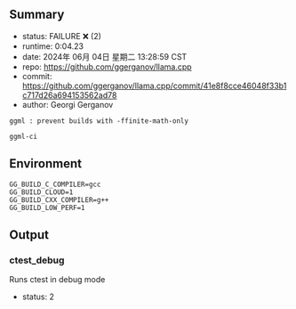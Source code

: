 ## Summary

- status:  FAILURE ❌ (2)
- runtime: 0:04.23
- date:    2024年 06月 04日 星期二 13:28:59 CST
- repo:    https://github.com/ggerganov/llama.cpp
- commit:  https://github.com/ggerganov/llama.cpp/commit/41e8f8cce46048f33b1c717d26a694153562ad78
- author:  Georgi Gerganov
```
ggml : prevent builds with -ffinite-math-only

ggml-ci
```

## Environment

```
GG_BUILD_C_COMPILER=gcc
GG_BUILD_CLOUD=1
GG_BUILD_CXX_COMPILER=g++
GG_BUILD_LOW_PERF=1
```

## Output

### ctest_debug

Runs ctest in debug mode
- status: 2
```

```

